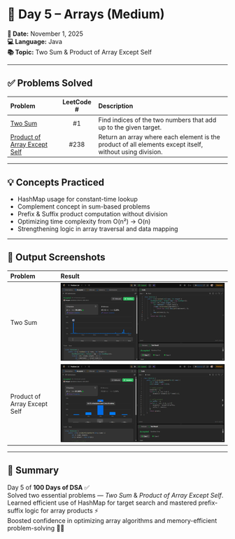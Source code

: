 # 🧠 Day 5 – Arrays (Medium)

**📅 Date:** November 1, 2025  
**💻 Language:** Java  
**📚 Topic:** Two Sum & Product of Array Except Self  

---

## ✅ Problems Solved
| Problem | LeetCode # | Description |
|:--|:--:|:--|
| [Two Sum](https://leetcode.com/problems/two-sum/) | #1 | Find indices of the two numbers that add up to the given target. |
| [Product of Array Except Self](https://leetcode.com/problems/product-of-array-except-self/) | #238 | Return an array where each element is the product of all elements except itself, without using division. |

---

## 💡 Concepts Practiced
- HashMap usage for constant-time lookup  
- Complement concept in sum-based problems  
- Prefix & Suffix product computation without division  
- Optimizing time complexity from O(n²) → O(n)  
- Strengthening logic in array traversal and data mapping  

---

## 🧩 Output Screenshots
| Problem | Result |
|:--|:--|
| Two Sum | ![Two_Sum_Result](./first-sum.png) |
| Product of Array Except Self | ![Product_Result](./product-of-array-except-self.png) |

---

## 🏁 Summary
Day 5 of **100 Days of DSA** ✅  
Solved two essential problems — *Two Sum* & *Product of Array Except Self*.  
Learned efficient use of HashMap for target search and mastered prefix-suffix logic for array products ⚡  
Boosted confidence in optimizing array algorithms and memory-efficient problem-solving 🚀🔥
